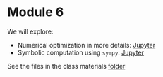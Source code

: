 # Module 6

We will explore:

- Numerical optimization in more details: [Jupyter](num-optim.ipynb)
- Symbolic computation using `sympy`: [Jupyter](symbolic.ipynb)

See the files in the class materials [folder](../../../../tree/master/src/06)


